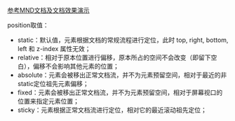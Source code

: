 [参考MND文档及文档效果演示](https://developer.mozilla.org/zh-CN/docs/Web/CSS/position)

position取值：
- static：默认值，元素根据文档的常规流程进行定位，此时 top, right, bottom, left 和 z-index 属性无效；
- relative：相对于原本位置进行偏移，原本所占的空间不会改变（即留下空白），偏移不会影响其他元素的位置；
- absolute：元素会被移出正常文档流，并不为元素预留空间，相对于最近的非static定位祖先元素偏移；
- fixed：元素会被移出正常文档流，并不为元素预留空间，相对于屏幕视口的位置来指定元素位置；
- sticky：元素根据正常文档流进行定位，相对它的最近滚动祖先定位；

